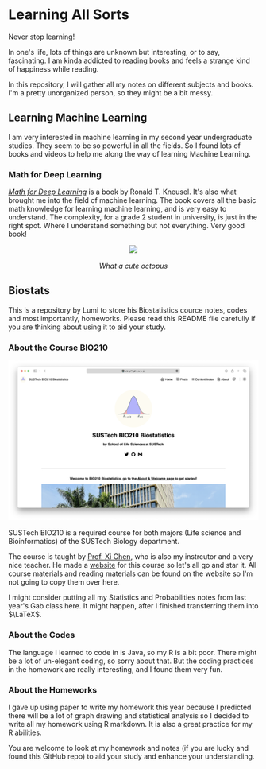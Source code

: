 # Learning All Sorts
Never stop learning!

In one's life, lots of things are unknown but interesting, or to say, fascinating. I am kinda addicted to reading books and feels a strange kind of happiness while reading.

In this repository, I will gather all my notes on different subjects and books. I'm a pretty unorganized person, so they might be a bit messy.

## Learning Machine Learning
I am very interested in machine learning in my second year undergraduate studies. They seem to be so powerful in all the fields. So I found lots of books and videos to help me along the way of learning Machine Learning.

### Math for Deep Learning
[*Math for Deep Learning*](https://nostarch.com/math-deep-learning) is a book by Ronald T. Kneusel. It's also what brought me into the field of machine learning. The book covers all the basic math knowledge for learning machine learning, and is very easy to understand. The complexity, for a grade 2 student in university, is just in the right spot. Where I understand something but not everything. Very good book!

<p align="center">
<img src="https://nostarch.com/sites/default/files/styles/uc_product_full/public/MathDeepLearning.png?itok=csdJhUc7" width=200>
<figcaption align="center"><i>What a cute octopus</i></figcaption>
</p>

## Biostats
This is a repository by Lumi to store his Biostatistics cource notes, codes and most importantly, homeworks. Please read this README file carefully if you are thinking about using it to aid your study.

### About the Course BIO210
<img src="./Biostats/extra/homepage.png">

SUSTech BIO210 is a required course for both majors (Life science and Bioinformatics) of the SUSTech Biology department.

The course is taught by [Prof. Xi Chen](https://notarocketscientist.xyz), who is also my instrcutor and a very nice teacher. He made a [website](https://dbrg77.github.io/SUSTech-BIO210/) for this course so let's all go and star it. All course materials and reading materials can be found on the website so I'm not going to copy them over here.

I might consider putting all my Statistics and Probabilities notes from last year's Gab class here. It might happen, after I finished transferring them into $\LaTeX$.

### About the Codes
The language I learned to code in is Java, so my R is a bit poor. There might be a lot of un-elegant coding, so sorry about that. But the coding practices in the homework are really interesting, and I found them very fun.

### About the Homeworks
I gave up using paper to write my homework this year because I predicted there will be a lot of graph drawing and statistical analysis so I decided to write all my homework using R markdown. It is also a great practice for my R abilities. 

You are welcome to look at my homework and notes (if you are lucky and found this GitHub repo) to aid your study and enhance your understanding.
